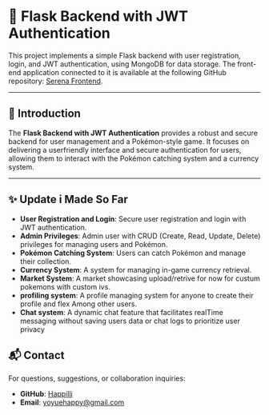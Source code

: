# 🐍 Flask Backend with JWT Authentication

This project implements a simple Flask backend with user registration, login, and JWT authentication, using MongoDB for data storage. The front-end application connected to it is available at the following GitHub repository: [Serena Frontend](https://github.com/RyuZinOh/serena-FRONTEND).



---

## 📖 Introduction
The **Flask Backend with JWT Authentication** provides a robust and secure backend for user management and a Pokémon-style game. It focuses on delivering a userfriendly interface and secure authentication for users, allowing them to interact with the Pokémon catching system and a currency system.

---

## ✨ Update i Made So Far 
- **User Registration and Login**: Secure user registration and login with JWT authentication.
- **Admin Privileges**: Admin user with CRUD (Create, Read, Update, Delete) privileges for managing users and Pokémon.
- **Pokémon Catching System**: Users can catch Pokémon and manage their collection.
- **Currency System**: A system for managing in-game currency retrieval.
- **Market System**: A market showcasing upload/retrive for now for custum pokemons with custom ivs.
- **profiling system**: A profile managing system for anyone to create their profile and flex Among other users.
- **Chat system**: A dynamic chat feature that facilitates realTime messaging without saving users data or chat logs to prioritize user privacy


## 📬 Contact
For questions, suggestions, or collaboration inquiries:
- **GitHub**: [Happilli](https://github.com/happilli)
- **Email**: [yoyuehappy@gmail.com](mailto:yoyuehappy@gmail.com)
